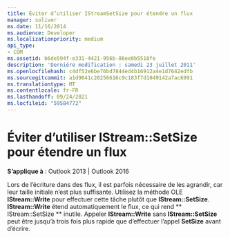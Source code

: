 ```yaml
---
title: Éviter d’utiliser IStreamSetSize pour étendre un flux
manager: soliver
ms.date: 11/16/2014
ms.audience: Developer
ms.localizationpriority: medium
api_type:
- COM
ms.assetid: b6de594f-e331-4421-956b-86ee0b5518fe
description: 'Derniére modification : samedi 23 juillet 2011'
ms.openlocfilehash: c4df52e6be76bd7844ed4b16912a4e1d7642edfb
ms.sourcegitcommit: a1d9041c20256616c9c183f7d1049142a7ac6991
ms.translationtype: MT
ms.contentlocale: fr-FR
ms.lasthandoff: 09/24/2021
ms.locfileid: "59584772"
---
```

# <a name="avoiding-using-istreamsetsize-to-extend-a-stream"></a>Éviter d’utiliser IStream::SetSize pour étendre un flux

  
  
**S’applique à** : Outlook 2013 | Outlook 2016 
  
Lors de l’écriture dans des flux, il est parfois nécessaire de les agrandir, car leur taille initiale n’est plus suffisante. Utilisez la méthode OLE **IStream::Write** pour effectuer cette tâche plutôt que **IStream::SetSize**. **IStream::Write** étend automatiquement le flux, ce qui rend ** IStream::SetSize ** inutile. Appeler **IStream::Write** sans **IStream::SetSize** peut être jusqu’à trois fois plus rapide que d’effectuer l’appel **SetSize** avant d’écrire. 
  

